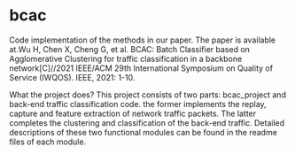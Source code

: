# bcac
Code implementation of the methods in our paper. The paper is available at.Wu H, Chen X, Cheng G, et al. BCAC: Batch Classifier based on Agglomerative Clustering for traffic classification in a backbone network[C]//2021 IEEE/ACM 29th International Symposium on Quality of Service (IWQOS). IEEE, 2021: 1-10.

What the project does? This project consists of two parts: bcac_project and back-end traffic classification code. the former implements the replay, capture and feature extraction of network traffic packets. The latter completes the clustering and classification of the back-end traffic. Detailed descriptions of these two functional modules can be found in the readme files of each module.
